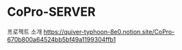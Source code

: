 # CoPro-SERVER

프로젝트 소개
https://quiver-typhoon-8e0.notion.site/CoPro-670b800a64524bb5bf49a1199304ffb1

